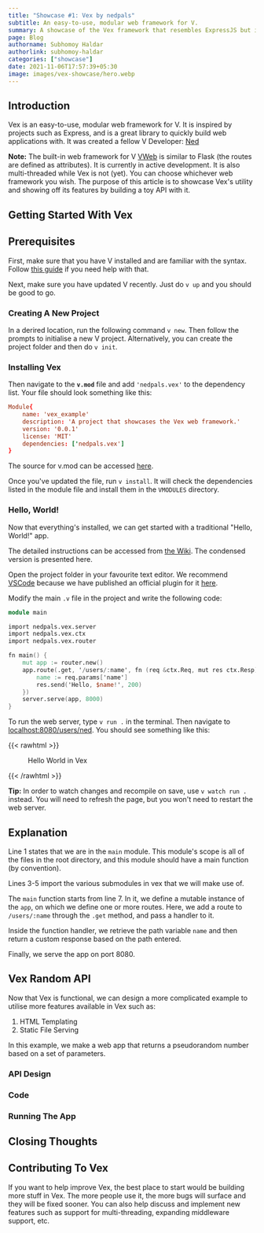 ```yaml
---
title: "Showcase #1: Vex by nedpals"
subtitle: An easy-to-use, modular web framework for V.
summary: A showcase of the Vex framework that resembles ExpressJS but in written in V.
page: Blog
authorname: Subhomoy Haldar
authorlink: subhomoy-haldar
categories: ["showcase"]
date: 2021-11-06T17:57:39+05:30
image: images/vex-showcase/hero.webp
---
```


## Introduction

Vex is an easy-to-use, modular web framework for V. It is inspired by
projects such as Express, and is a great library to quickly build web
applications with. It was created a fellow V Developer: [Ned](/people/ned-palacios/)

**Note:** The built-in web framework for V
[VWeb](https://github.com/vlang/v/tree/master/vlib/vweb)
is similar to Flask (the routes are defined as attributes). It is currently in
active development. It is also multi-threaded while Vex is not (yet). You
can choose whichever web framework you wish. The purpose of this article is to
showcase Vex's utility and showing off its features by building a toy API with
it.

## Getting Started With Vex

## Prerequisites

First, make sure that you have V installed and are familiar with the syntax.
Follow [this guide](/getting-started-with-v/) if you need help with that.

Next, make sure you have updated V recently. Just do `v up` and you should
be good to go.

### Creating A New Project

In a derired location, run the following command `v new`. Then follow the
prompts to initialise a new V project. Alternatively, you can create the
project folder and then do `v init`.

### Installing Vex

Then navigate to the **`v.mod`** file and add `'nedpals.vex'` to the dependency
list. Your file should look something like this:

```toml {linenos=table}
Module{
	name: 'vex_example'
	description: 'A project that showcases the Vex web framework.'
	version: '0.0.1'
	license: 'MIT'
	dependencies: ['nedpals.vex']
}
```

The source for v.mod can be accessed
[here](https://github.com/hungrybluedev/vex-random-api/blob/main/v.mod).

Once you've updated the file, run `v install`. It will check the dependencies
listed in the module file and install them in the `VMODULES` directory.

### Hello, World!

Now that everything's installed, we can get started with a traditional
"Hello, World!" app.

The detailed instructions can be accessed from
[the Wiki](https://github.com/nedpals/vex/wiki/Introduction). The
condensed version is presented here.

Open the project folder in your favourite text editor. We recommend
[VSCode](https://code.visualstudio.com/) because we have published
an official plugin for it
[here](https://marketplace.visualstudio.com/items?itemName=vlanguage.vscode-vlang).

Modify the main `.v` file in the project and write the following code:

```v {linenos=table}
module main

import nedpals.vex.server
import nedpals.vex.ctx
import nedpals.vex.router

fn main() {
	mut app := router.new()
	app.route(.get, '/users/:name', fn (req &ctx.Req, mut res ctx.Resp) {
		name := req.params['name']
		res.send('Hello, $name!', 200)
	})
	server.serve(app, 8000)
}

```

To run the web server, type `v run .` in the terminal. Then navigate to
[localhost:8080/users/ned](http://localhost:8080/users/ned). You should
see something like this:

{{< rawhtml >}}

<figure>
<img src="/images/vex-showcase/hello-world-vex.webp" alt="">  
<figcaption>Hello World in Vex</figcaption>
</figure>

{{< /rawhtml >}}

**Tip:** In order to watch changes and recompile on save, use `v watch run .`
instead. You will need to refresh the page, but you won't need to restart
the web server.

## Explanation

Line 1 states that we are in the `main` module. This module's scope is
all of the files in the root directory, and this module should have a
main function (by convention).

Lines 3-5 import the various submodules in vex that we will make use of.

The `main` function starts from line 7. In it, we define a mutable instance
of the `app`, on which we define one or more routes. Here, we add a route
to `/users/:name` through the `.get` method, and pass a handler to it.

Inside the function handler, we retrieve the path variable `name` and then
return a custom response based on the path entered.

Finally, we serve the app on port 8080.

## Vex Random API

Now that Vex is functional, we can design a more complicated example to
utilise more features available in Vex such as:

1. HTML Templating
2. Static File Serving

In this example, we make a web app that returns a pseudorandom number
based on a set of parameters.

### API Design

### Code

### Running The App

## Closing Thoughts

## Contributing To Vex

If you want to help improve Vex, the best place to start would be building
more stuff in Vex. The more people use it, the more bugs will surface and
they will be fixed sooner. You can also help discuss and implement new
features such as support for multi-threading, expanding middleware support,
etc.
